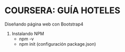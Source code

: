 # COURSERA: GUÍA HOTELES

Diseñando página web con Bootstrap4

1. Instalando NPM
    * npm -v
    * npm init (configuración package.json)